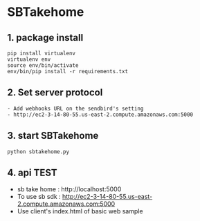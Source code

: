 # SBTakehome 


## 1. package install

```
pip install virtualenv
virtualenv env
source env/bin/activate
env/bin/pip install -r requirements.txt
```

## 2. Set server protocol

```
- Add webhooks URL on the sendbird's setting
- http://ec2-3-14-80-55.us-east-2.compute.amazonaws.com:5000

```
## 3. start SBTakehome

```
python sbtakehome.py
```

## 4. api TEST

- sb take home : http://localhost:5000
- To use sb sdk : http://ec2-3-14-80-55.us-east-2.compute.amazonaws.com:5000
- Use client's index.html of basic web sample
